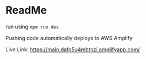 # ReadMe

run using `npm run dev`

Pushing code automatically deploys to AWS Amplify

Live Link: https://main.dafo5u4mbtnzi.amplifyapp.com/
